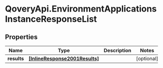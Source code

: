 # QoveryApi.EnvironmentApplicationsInstanceResponseList

## Properties

Name | Type | Description | Notes
------------ | ------------- | ------------- | -------------
**results** | [**[InlineResponse2001Results]**](InlineResponse2001Results.md) |  | [optional] 


